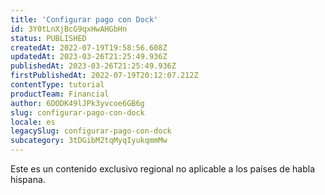 ```yaml
---
title: 'Configurar pago con Dock'
id: 3Y0tLnXjBcG9qxHwAHGbHn
status: PUBLISHED
createdAt: 2022-07-19T19:58:56.608Z
updatedAt: 2023-03-26T21:25:49.936Z
publishedAt: 2023-03-26T21:25:49.936Z
firstPublishedAt: 2022-07-19T20:12:07.212Z
contentType: tutorial
productTeam: Financial
author: 6DODK49lJPk3yvcoe6GB6g
slug: configurar-pago-con-dock
locale: es
legacySlug: configurar-pago-con-dock
subcategory: 3tDGibM2tqMyqIyukqmmMw
---
```


<div class="alert alert-warning" role="alert">Este es un contenido exclusivo regional no aplicable a los países de habla hispana.</div>
